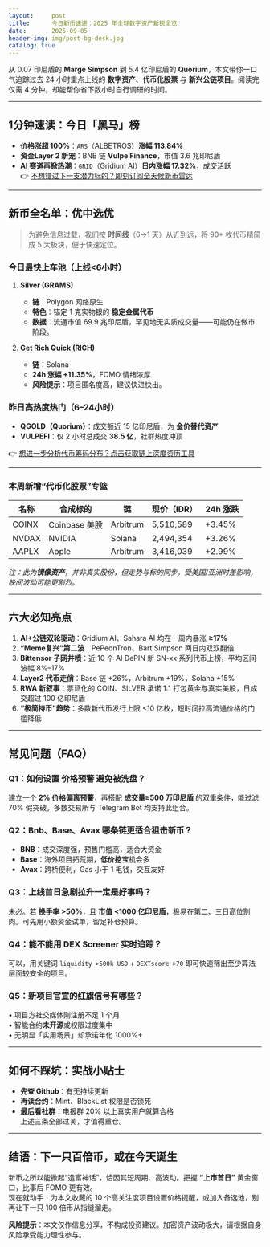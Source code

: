 ```yaml
---
layout:     post
title:      今日新币速递：2025 年全球数字资产新锐全览
date:       2025-09-05
header-img: img/post-bg-desk.jpg
catalog: true
---
```


从 0.07 印尼盾的 **Marge Simpson** 到 5.4 亿印尼盾的 **Quorium**，本文带你一口气追踪过去 24 小时重点上线的 **数字资产**、**代币化股票** 与 **新兴公链项目**。阅读完仅需 4 分钟，却能帮你省下数小时自行调研的时间。

---

## 1分钟速读：今日「黑马」榜
- **价格涨超 100%**：`ARS`（ALBETROS）**涨幅 113.84%**  
- **资金Layer 2 新宠**：BNB 链 **Vulpe Finance**，市值 3.6 兆印尼盾  
- **AI 赛道再掀热潮**：`GRID`（Gridium AI）**日内涨幅 17.32%**，成交活跃  
👉 [不想错过下一支潜力标的？即刻订阅全天候新币雷达](https://okxdog.com/)

---

## 新币全名单：优中选优

> 为避免信息过载，我们按 **时间线**（6️→1️ 天）从近到远，将 90+ 枚代币精简成 5 大板块，便于快速定位。

### 今日最快上车池（上线<6小时）
1. **Silver (GRAMS)**  
   - **链**：Polygon 网络原生  
   - **特色**：锚定 1 克实物银的 **稳定金属代币**  
   - **数据**：流通市值 69.9 兆印尼盾，罕见地无实质成交量——可能仍在做市阶段。

2. **Get Rich Quick (RICH)**  
   - **链**：Solana  
   - **24h 涨幅 +11.35%**，FOMO 情绪浓厚  
   - **风险提示**：项目匿名度高，建议快进快出。

### 昨日高热度热门（6–24小时）
- **QGOLD（Quorium）**：成交额近 15 亿印尼盾，为 **金价替代资产**  
- **VULPEFI**：仅 2 小时总成交 **38.5 亿**，社群热度冲顶

👉 [想进一步分析代币筹码分布？点击获取链上深度资历工具](https://okxdog.com/)

---

### 本周新增“代币化股票”专篮
| 名称 | 合成标的 | 链 | 现价（IDR） | 24h 涨跌 |
|------|----------|----|-------------|----------|
| COINX | Coinbase 美股 | Arbitrum | 5,510,589 | +3.45% |
| NVDAX | NVIDIA | Solana | 2,494,354 | +3.26% |
| AAPLX | Apple | Arbitrum | 3,416,039 | +2.99% |

*注：此为**镜像资产**，并非真实股份，但走势与标的同步。受美国/亚洲时差影响，晚间波动可能更剧烈。*

---

## 六大必知亮点
1. **AI+公链双轮驱动**：Gridium AI、Sahara AI 均在一周内暴涨 **≥17%**  
2. **“Meme复兴”第二波**：PePeonTron、Bart Simpson 两日内双双翻倍  
3. **Bittensor 子网井喷**：近 10 个 AI DePIN 新 SN-xx 系列代币上榜，平均区间波幅 8%–17%  
4. **Layer2 代币走俏**：Base 链 +26%，Arbitrum +19%，Solana +15%  
5. **RWA 新叙事**：票证化的 COIN、SILVER 承诺 1:1 打包黄金与真实美股，日成交超过 100 亿印尼盾  
6. **“极简持币”趋势**：多数新代币发行上限 <10 亿枚，短时间拉高流通价格的门槛降低

---

## 常见问题（FAQ）

### Q1：如何设置 **价格预警** 避免被洗盘？
建立一个 **2% 价格偏离预警**，再搭配 **成交量≥500 万印尼盾** 的双重条件，能过滤 70% 假突破。多数交易所与 Telegram Bot 均支持此组合。

### Q2：**Bnb、Base、Avax** 哪条链更适合狙击新币？
- **BNB**：成交深度强，预售门槛高，适合大资金  
- **Base**：海外项目拓荒期，**低价挖宝**机会多  
- **Avax**：跨桥便利，Gas 小于 1 毛钱，交互友好

### Q3：上线首日急剧拉升一定是好事吗？
未必。若 **换手率 >50%**，且 **市值 <1000 亿印尼盾**，极易在第二、三日高位割肉。可先用小额资金试单，留足补仓预算。

### Q4：能不能用 DEX Screener 实时追踪？
可以，用关键词 `liquidity >500k USD` + `DEXTscore >70` 即可快速筛出至少算法层面较安全的项目。

### Q5：新项目官宣的红旗信号有哪些？
• 项目方社交媒体刚注册不足 1 个月  
• 智能合约**未开源**或权限过度集中  
• 无明显「实用场景」却承诺年化 1000%+

---

## 如何不踩坑：实战小贴士
- **先查 Github**：有无持续更新  
- **再读合约**：Mint、BlackList 权限是否锁死  
- **最后看社群**：电报群 20% 以上真实用户就算合格  
上述三条全部过关，才值得重仓。

---

## 结语：下一只百倍币，或在今天诞生
新币之所以能掀起“造富神话”，恰因其短周期、高波动。把握 **“上市首日”** 黄金窗口，比事后 FOMO 更有效。  
现在就动手：为本文收藏的 10 个高关注度项目设置价格提醒，或加入备选池，别再让下一只 100 倍币从指缝溜走。

**风险提示**：本文仅作信息分享，不构成投资建议。加密资产波动极大，请根据自身风险承受能力理性参与。